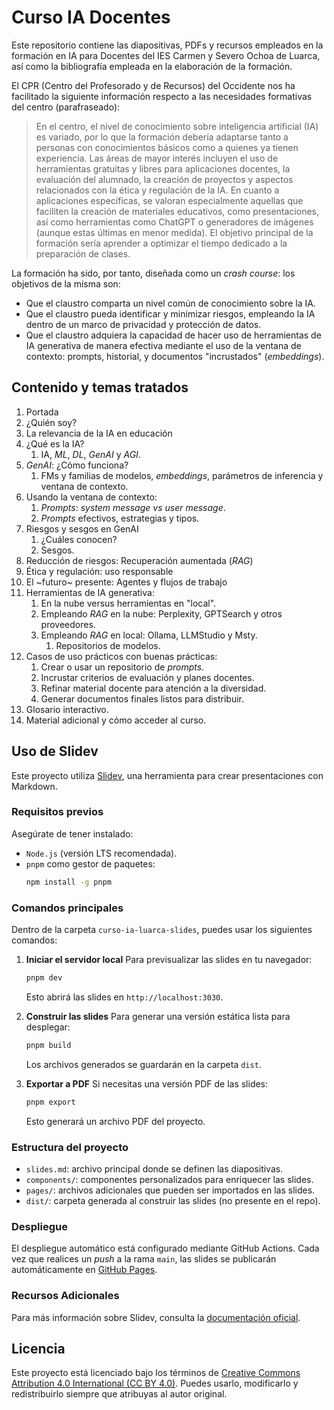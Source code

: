 # Curso IA Docentes

Este repositorio contiene las diapositivas, PDFs y recursos empleados en la formación en IA para Docentes del IES Carmen y Severo Ochoa de Luarca, así como la bibliografía empleada en la elaboración de la formación.

El CPR (Centro del Profesorado y de Recursos) del Occidente nos ha facilitado la siguiente información respecto a las necesidades formativas del centro (parafraseado):

> En el centro, el nivel de conocimiento sobre inteligencia artificial (IA) es variado, por lo que la formación debería adaptarse tanto a personas con conocimientos básicos como a quienes ya tienen experiencia. Las áreas de mayor interés incluyen el uso de herramientas gratuitas y libres para aplicaciones docentes, la evaluación del alumnado, la creación de proyectos y aspectos relacionados con la ética y regulación de la IA.
En cuanto a aplicaciones específicas, se valoran especialmente aquellas que faciliten la creación de materiales educativos, como presentaciones, así como herramientas como ChatGPT o generadores de imágenes (aunque estas últimas en menor medida). El objetivo principal de la formación sería aprender a optimizar el tiempo dedicado a la preparación de clases.

La formación ha sido, por tanto, diseñada como un *crash course*: los objetivos de la misma son:
- Que el claustro comparta un nivel común de conocimiento sobre la IA.
- Que el claustro pueda identificar y minimizar riesgos, empleando la IA dentro de un marco de privacidad y protección de datos.
- Que el claustro adquiera la capacidad de hacer uso de herramientas de IA generativa de manera efectiva mediante el uso de la ventana de contexto: prompts, historial, y documentos "incrustados" (*embeddings*).

## Contenido y temas tratados

1. Portada
2. ¿Quién soy?
3. La relevancia de la IA en educación
4. ¿Qué es la IA?
   1. IA, *ML*, *DL*, *GenAI* y *AGI*.
5. *GenAI*: ¿Cómo funciona?
   1. FMs y familias de modelos, *embeddings*, parámetros de inferencia y ventana de contexto.
6. Usando la ventana de contexto:
   1. *Prompts*: *system message vs user message*.
   2. *Prompts* efectivos, estrategias y tipos.
7. Riesgos y sesgos en GenAI
   1. ¿Cuáles conocen?
   2. Sesgos.
8. Reducción de riesgos: Recuperación aumentada (*RAG*)
9. Ética y regulación: uso responsable
10. El ~futuro~ presente: Agentes y flujos de trabajo
11. Herramientas de IA generativa:
    1. En la nube versus herramientas en "local".
    2. Empleando *RAG* en la nube: Perplexity, GPTSearch y otros proveedores.
    3. Empleando *RAG* en local: Ollama, LLMStudio y Msty.
        1. Repositorios de modelos.
13. Casos de uso prácticos con buenas prácticas:
    1. Crear o usar un repositorio de *prompts*.
    2. Incrustar criterios de evaluación y planes docentes.
    3. Refinar material docente para atención a la diversidad.
    4. Generar documentos finales listos para distribuir.
14. Glosario interactivo.
15. Material adicional y cómo acceder al curso.

## Uso de Slidev

Este proyecto utiliza [Slidev](https://sli.dev/), una herramienta para crear presentaciones con Markdown.

### Requisitos previos

Asegúrate de tener instalado:
- `Node.js` (versión LTS recomendada).
- `pnpm` como gestor de paquetes:
  ```bash
  npm install -g pnpm
  ```

### Comandos principales

Dentro de la carpeta `curso-ia-luarca-slides`, puedes usar los siguientes comandos:

1. **Iniciar el servidor local**
   Para previsualizar las slides en tu navegador:
   ```bash
   pnpm dev
   ```
   Esto abrirá las slides en `http://localhost:3030`.

2. **Construir las slides**
   Para generar una versión estática lista para desplegar:
   ```bash
   pnpm build
   ```
   Los archivos generados se guardarán en la carpeta `dist`.

3. **Exportar a PDF**
   Si necesitas una versión PDF de las slides:
   ```bash
   pnpm export
   ```
   Esto generará un archivo PDF del proyecto.

### Estructura del proyecto

- `slides.md`: archivo principal donde se definen las diapositivas.
- `components/`: componentes personalizados para enriquecer las slides.
- `pages/`: archivos adicionales que pueden ser importados en las slides.
- `dist/`: carpeta generada al construir las slides (no presente en el repo).

### Despliegue

El despliegue automático está configurado mediante GitHub Actions. Cada vez que realices un *push* a la rama `main`, las slides se publicarán automáticamente en [GitHub Pages](https://jllorian.github.io/curso-ia-docentes/).

### Recursos Adicionales

Para más información sobre Slidev, consulta la [documentación oficial](https://sli.dev/guide/).

## Licencia

Este proyecto está licenciado bajo los términos de [Creative Commons Attribution 4.0 International (CC BY 4.0)](https://creativecommons.org/licenses/by/4.0/). Puedes usarlo, modificarlo y redistribuirlo siempre que atribuyas al autor original.